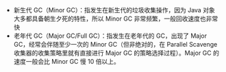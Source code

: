 - 新生代 GC（Minor GC）：指发生在新生代的垃圾收集操作，因为 Java 对象大多都具备朝生夕死的特性，所以 Minor GC 非常频繁，一般回收速度也非常快
- 老年代 GC（Major GC/Full GC）：指发生在老年代的 GC，出现了 Major GC，经常会伴随至少一次的 Minor GC（但非绝对的，在 Parallel Scavenge 收集器的收集策略里就有直接进行 Major GC 的策略选择过程）。Major GC 的速度一般会比 Minor GC 慢 10 倍以上。